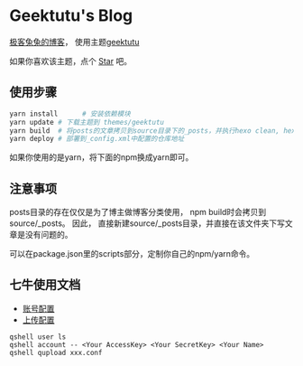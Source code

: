 # Geektutu's Blog

[极客兔兔的博客](https://geektutu.com)， 使用主题[geektutu](https://github.com/geektutu/hexo-theme-geektutu)

如果你喜欢该主题，点个 [Star](https://github.com/geektutu/hexo-theme-geektutu) 吧。

## 使用步骤

```bash
yarn install      # 安装依赖模块
yarn update # 下载主题到 themes/geektutu
yarn build  # 将posts的文章拷贝到source目录下的_posts，并执行hexo clean, hexo generate
yarn deploy # 部署到_config.xml中配置的仓库地址
```

如果你使用的是yarn，将下面的npm换成yarn即可。

## 注意事项

posts目录的存在仅仅是为了博主做博客分类使用， npm build时会拷贝到source/_posts。
因此， 直接新建source/_posts目录，并直接在该文件夹下写文章是没有问题的。

可以在package.json里的scripts部分，定制你自己的npm/yarn命令。

## 七牛使用文档

- [账号配置](https://github.com/qiniu/qshell)
- [上传配置](https://github.com/qiniu/qshell/blob/master/docs/qupload.md)

```
qshell user ls
qshell account -- <Your AccessKey> <Your SecretKey> <Your Name>
qshell qupload xxx.conf
```
